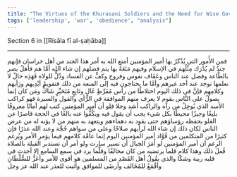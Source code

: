 ```yaml
---
title: "The Virtues of the Khurasani Soldiers and the Need for Wise Governance"
tags: ['leadership', 'war', 'obedience', "analysis"]
---
```


 Section 6 in [[Risāla fī al-ṣaḥāba]]

---
فمن الأُمور التي يُذْكَرُ بها أمير المؤمنين  أمتع الله به  أمر هذا الجند من أهل خراسان فإنهم جندٌ لم يُدْرَك مِثْلُهم في الإسلام وفيهم مَنَعَةٌ بها يتم فضلهم إن شاء الله أمَّا هم فأهلُ بصر بالطَّاعة وفضل عند الناس وعَفَاف نفوس وفروج وكفٍّ عن الفساد وذُلٍّ للولاة فَهَذِه حالٌ لا نعلمها توجد عند أحد غيرهم وأمَّا ما يحتاجون فيه إلى المنعة من ذلك فتقويمُ أيْدِيهم ورَأيهم وكلامِهِم فإنَّ في ذلك اليوم اختلاطًا من رأس مُفَرِّطٍ غَالٍ وتَابِعٍ مُتَحَيِّرٍ شَاكٍّ ومَن كان إنما يصولُ على النَّاس بقوم لا يعرف منهم الموافقة في الرَّأي والقول والسيرة فهو كراكب الأسد الذي يُوجِلُ من رآه والراكب أشد وجلا فلو أن أمير المؤمنين كتب لهم أمانًا معروفًا بليغًا وجيزًا محيطًا بكل شيء يجب أن يقول فيه ويكُفُّوا عنه بالغًا في الحجة قاصرًا عن الغلو يحفظه رؤساؤهم حتى يقود به دهماءهم ويتعهد به منهم من لا يؤبه له من عرض الناس لكان ذلك  إن شاء الله  لرأيهم صلاحًا وعلى من سواهم حُجَّة وعند الله عذرًا فإن كثيرًا من المتكلمين من قُوَّاد أمير المؤمنين اليوم إنما عامَّة كلامهم فيما يؤمر الأمر ويُرغم الرغم أن أمير المؤمنين لو أَمَرَ الجبال أن تسير سارت  ولو أمر أن تستدبر القبلة بالصلاة فُعلَ ذلك وهذا كلام قلما يرتضيه من كان مخالفًا وقلَّما يرد في سمع السامع إلا أحدث في قلبه ريبة وشكًا والذي يقُولُ أهل القَصْدِ من المسلمين هو أقوى للأمر وأعَزُّ للسُّلْطَانِ وأقْمَعُ للمُخَالف وأرضَى للموافق وأثبت للعذر عند الله  عز وجل
